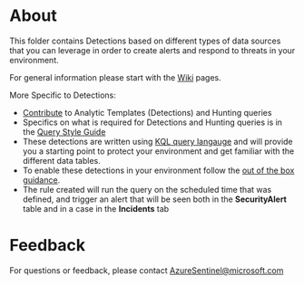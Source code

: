 # About

This folder contains Detections based on different types of data sources that you can leverage in order to create alerts and respond to threats in your environment.

For general information please start with the [Wiki](https://github.com/Azure/Azure-Sentinel/wiki) pages.

More Specific to Detections:
* [Contribute](https://github.com/Azure/Azure-Sentinel/wiki/Contribute-to-Sentinel-GitHub-Community-of-Queries) to Analytic Templates (Detections) and Hunting queries
* Specifics on what is required for Detections and Hunting queries is in the [Query Style Guide](https://github.com/Azure/Azure-Sentinel/wiki/Query-Style-Guide )
* These detections are written using [KQL query langauge](https://docs.microsoft.com/azure/kusto/query/index) and will provide you a starting point to protect your environment and get familiar with the different data tables.
* To enable these detections in your environment follow the [out of the box guidance](https://docs.microsoft.com/azure/sentinel/tutorial-detect-threats-built-in).
* The rule created will run the query on the scheduled time that was defined, and trigger an alert that will be seen both in the **SecurityAlert** table and in a case in the **Incidents** tab

# Feedback
For questions or feedback, please contact AzureSentinel@microsoft.com
